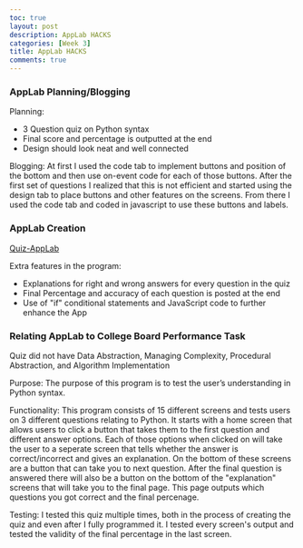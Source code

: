 ```yaml
---
toc: true
layout: post
description: AppLab HACKS
categories: [Week 3]
title: AppLab HACKS
comments: true
--- 
```


### AppLab Planning/Blogging 

Planning:
- 3 Question quiz on Python syntax
- Final score and percentage is outputted at the end
- Design should look neat and well connected

Blogging:
At first I used the code tab to implement buttons and position of the bottom and then use on-event code for each of those buttons. After the first set of questions I realized that this is not efficient and started using the design tab to place buttons and other features on the screens. From there I used the code tab and coded in javascript to use these buttons and labels. 



### AppLab Creation

[Quiz-AppLab](https://studio.code.org/projects/applab/yrwPro-CrNcHUNN8dMl2ptFtyLiGMMKfnJsrWg_sqjs)

Extra features in the program:
- Explanations for right and wrong answers for every question in the quiz
- Final Percentage and accuracy of each question is posted at the end
- Use of "if" conditional statements and JavaScript code to further enhance the App


### Relating AppLab to College Board Performance Task

Quiz did not have Data Abstraction, Managing Complexity, Procedural Abstraction, and Algorithm Implementation

Purpose: The purpose of this program is to test the user’s understanding in Python syntax.

Functionality:  This program consists of 15 different screens and tests users on 3 different questions relating to Python. It starts with a home screen that allows users to click a button that takes them to the first question and different answer options. Each of those options when clicked on will take the user  to a seperate screen that tells whether the answer is correct/incorrect and gives an explanation. On the bottom of these screens are a button that can take you to next question. After the final question is answered there will also be a button on the bottom of the "explanation" screens that will take you to the final page. This page outputs which questions you got correct and the final percenage.

Testing: I tested this quiz multiple times, both in the process of creating the quiz and even after I fully programmed it. I tested every screen's output and tested the validity of the final percentage in the last screen.

